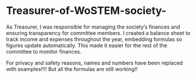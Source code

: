 # Treasurer-of-WoSTEM-society-
As Treasurer, I was responsible for managing the society’s finances and ensuring transparency for committee members. I created a balance sheet to track income and expenses throughout the year, embedding formulas so figures update automatically. This made it easier for the rest of the committee to monitor finances. 

For privacy and safety reasons, names and numbers have been replaced with examples!!!!
But all the formulas are still working!!
